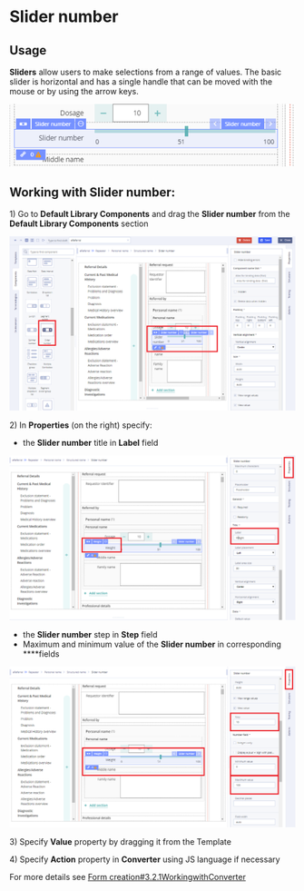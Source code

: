 # Slider number

## Usage <a id="Slidernumber-Usage"></a>

**Sliders** allow users to make selections from a range of values. The basic slider is horizontal and has a single handle that can be moved with the mouse or by using the arrow keys.

![](../.gitbook/assets/34840853.png)

## Working with Slider number: <a id="Slidernumber-WorkingwithSlidernumber:"></a>

1\) Go to **Default Library Components** and drag the **Slider number** from the **Default Library Components** section

![](../.gitbook/assets/34840861.png)

2\) In **Properties** \(on the right\) specify:

* the **Slider number** title in **Label** field

![](../.gitbook/assets/34840866.png)

* the **Slider number** step in **Step** field
* Maximum and minimum value of the **Slider number** in corresponding ****fields

![](../.gitbook/assets/34840871.png)

3\) Specify **Value** property by dragging it from the Template  

4\) Specify **Action** property in **Converter** using JS language if necessary

For more details see [Form creation\#3.2.1WorkingwithConverter](../ehr-forms-forms-in-detail/ehr-forms-form-creation.md#Formcreation-3.2.1WorkingwithConverter)

